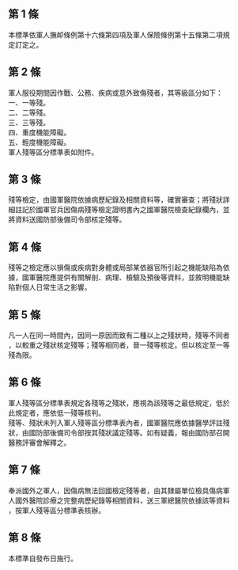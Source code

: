 第 1 條
-------
本標準依軍人撫卹條例第十六條第四項及軍人保險條例第十五條第二項規  
定訂定之。

第 2 條
-------
軍人服役期間因作戰、公務、疾病或意外致傷殘者，其等級區分如下：  
一、一等殘。  
二、二等殘。  
三、三等殘。  
四、重度機能障礙。  
五、輕度機能障礙。  
軍人殘等區分標準表如附件。

第 3 條
-------
殘等檢定，由國軍醫院依據病歷紀錄及相關資料等，確實審查；將殘狀詳  
細註記於國軍官兵因傷病殘等檢定證明書內之國軍醫院檢查紀錄欄內，並  
將資料送國防部後備司令部核定殘等。

第 4 條
-------
殘等之檢定應以損傷或疾病對身體或局部某依器官所引起之機能缺陷為依  
據，國軍醫院應提供有關解剖、病理、檢驗及預後等資料，並敘明機能缺  
陷對個人日常生活之影響。

第 5 條
-------
凡一人在同一時間內，因同一原因而致有二種以上之殘狀時，殘等不同者  
，以較重之殘狀核定殘等；殘等相同者，晉一殘等核定。但以核定至一等  
殘為限。

第 6 條
-------
軍人殘等區分標準表規定各殘等之殘狀，應視為該殘等之最低規定，低於  
此規定者，應依低一殘等核判。  
殘等、殘狀未列入軍人殘等區分標準表內者，國軍醫院應依據醫學評註殘  
狀，由國防部後備司令部按其殘狀議定殘等。如有疑義，報由國防部召開  
醫務評審會解釋之。

第 7 條
-------
奉派國外之軍人，因傷病無法回國檢定殘等者，由其隸屬單位檢具傷病軍  
人國外醫院診療之完整病歷紀錄等相關資料，送三軍總醫院依據該等資料  
，按軍人殘等區分標準表核辦。

第 8 條
-------
本標準自發布日施行。

